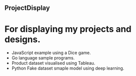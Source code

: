 ## ProjectDisplay

# For displaying my projects and designs.
- JavaScript example using a Dice game.
- Go language sample programs.
- Product dataset visualised using Tableau.
- Python Fake dataset smaple model using deep learning.


